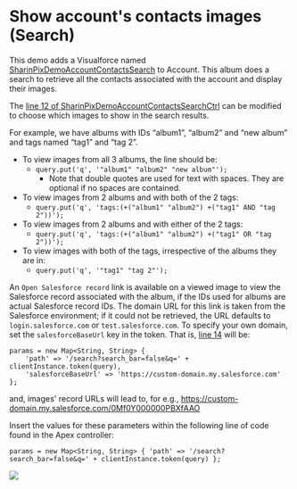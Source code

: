 # Show account's contacts images (Search)

This demo adds a Visualforce named [SharinPixDemoAccountContactsSearch](/src/pages/SharinPixDemoAccountContactsSearch.page) to Account. This album does a search to retrieve all the contacts associated with the account and display their images.

The [line 12 of SharinPixDemoAccountContactsSearchCtrl](/src/classes/SharinPixDemoAccountContactsSearchCtrl.cls#L12) can be modified to choose which images to show in the search results.

For example, we have albums with IDs “album1”, “album2” and “new album” and tags named “tag1” and “tag 2”.

- To view images from all 3 albums, the line should be:
  - `query.put('q', '"album1" "album2" "new album"');`
    - Note that double quotes are used for text with spaces. They are optional if no spaces are contained.
- To view images from 2 albums and with both of the 2 tags:
  - `query.put('q', 'tags:(+("album1" "album2") +("tag1" AND "tag 2"))');`
- To view images from 2 albums and with either of the 2 tags:
  - `query.put('q', 'tags:(+("album1" "album2") +("tag1" OR "tag 2"))');`
- To view images with both of the tags, irrespective of the albums they are in:
  - `query.put('q', '"tag1" "tag 2"');`
  
An `Open Salesforce record` link is available on a viewed image to view the Salesforce record associated with the album, if the IDs used for albums are actual Salesforce record IDs. The domain URL for this link is taken from the Salesforce environment; if it could not be retrieved, the URL defaults to `login.salesforce.com` or `test.salesforce.com`. To specify your own domain, set the `salesforceBaseUrl` key in the token. That is, [line 14](/src/classes/SharinPixDemoAccountContactsSearchCtrl.cls#L14) will be:
```
params = new Map<String, String> {
    'path' => '/search?search_bar=false&q=' + clientInstance.token(query),
    'salesforceBaseUrl' => 'https://custom-domain.my.salesforce.com'
};
```
and, images' record URLs will lead to, for e.g., https://custom-domain.my.salesforce.com/0Mf0Y000000PBXfAAO

Insert the values for these parameters within the following line of code found in the Apex controller:
```
params = new Map<String, String> { 'path' => '/search?search_bar=false&q=' + clientInstance.token(query) };
```

[<img src="https://raw.githubusercontent.com/afawcett/githubsfdeploy/master/deploy.png">](https://githubsfdeploy.herokuapp.com?owner=sharinpix&repo=demo-apex&ref=account_contacts_search)
